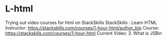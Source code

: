 # L-html
Trying out video courses for html on StackSkills
StackSkills : Learn HTML
Instructor: https://stackskills.com/courses/1-hour-html/author_bio
Course: https://stackskills.com/courses/1-hour-html
Current Video: 3. What is JSBin
